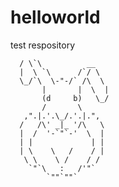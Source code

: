 helloworld
==========

test respository


      / \`\          __
      |  \ `\      /`/ \
      \_/`\  \-"-/` /\  \
           |       |  \  |
           (d     b)   \_/
           /       \ 
       ,".|.'.\_/.'.|.",
      /   /\' _|_ '/\   \
      |  /  '-`"`-'  \  |
      | |             | |
      | \    \   /    / |
       \ \    \ /    / /
        `"`\   :   /'"`
            `""`""`    
